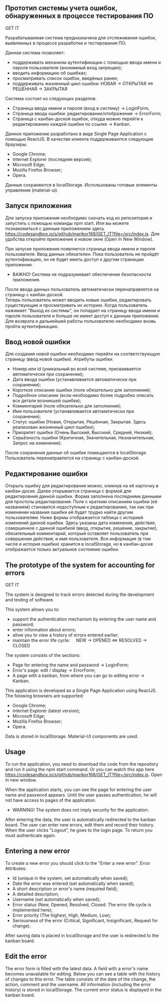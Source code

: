 Прототип системы учета ошибок, обнаруженных в процессе тестирования ПО
-------------------------------------------------------------------------
GET IT

Разрабатываемая система предназначена для отслеживания ошибок, выявленных в процессе разработки и тестирования ПО.

Данная система позволяет:
- поддерживать механизм аутентификации с помощью ввода имени и пароля пользователя (анонимный вход запрещен);
- вводить информацию об ошибках;
- просматривать список ошибок, введёных ранее;
- поддерживать жизненный цикл ошибки:
    НОВАЯ -> ОТКРЫТАЯ <=> РЕШЁННАЯ -> ЗАКРЫТАЯ

Система состоит из следующих разделов:
- Страница ввода имени и пароля (вход в систему) -> LoginForm;
- Страница ввода ошибки: редактирование/отображение -> ErrorForm;
- Страница с канбан-доской ошибок, откуда можно перейти к редактированию каждой ошибки по ссылке -> Kanban.

Данное приложение разработано в виде Single Page Application с помощью ReactJS.
В качестве клиента поддерживаются следующие браузеры:
- Google Chrome;
- Internet Explorer (последняя версия);
- Microsoft Edge;
- Mozilla Firefox Browser;
- Opera.

Данные сохраняются в localStorage.
Использованы готовые элементы управления (material-ui).

Запуск приложения 
-----------------------------
Для запуска приложения необходимо скачать код из репозитория и запустить с помощью команды npm start. 
Или вы можете познакомиться с данным приложением здесь https://codesandbox.io/s/github/marikor168/GET_IT?file=/src/index.js.
Для удобства откройте приложение в новом окне (Open In New Window).

При запуске приложения появляется страница ввода имени и пароля пользователя. 
Ввод данных обязателен. Пока пользователь не пройдёт аутентификацию, он не будет иметь доступ к другим страницам приложения.
- ВАЖНО! Система  не подразумевает обеспечение безопасности приложения.

После ввода данных пользователь автоматически перенаправлется на страницу с канбан-доской.  
Теперь пользователь может вводить новые ошибки, редактировать существующие и просматривать их историю.
Когда пользователь нажимает "Выход из системы", он попадает на страницу ввода имени и пароля пользователя и больше не имеет доступ к данным приложения. 
Для возврата и дальнейшей работы пользователю необходимо вновь пройти аутентификацию.

Ввод новой ошибки
-----------------------------
Для создания новой ошибки необходимо перейти на соответствующую страницу (ввод новой ошибки).
Атрибуты ошибки:
- Номер или id (уникальный во всей системе, присваивается автоматически при сохранении);
- Дата ввода ошибки (устанавливается автоматически при сохранении);
- Короткое описание ошибки (поле обязательно для заполнения);
- Подробное описание (если необходимо более подробно описать все детали возникшей ошибки);
- Комментарий (поле обязательно для заполнения);
- Имя пользователя (устанавливается автоматически при сохранении);
- Статус ошибки (Новая, Открытая, Решённая, Закрытая. Здесь реализован жизненный цикл ошибки);
- Приоритет ошибки (Очень Высокий, Высокий, Средний, Низкий);
- Серьёзность ошибки (Критичная, Значительная, Незначительная, Запрос на изменение).

После сохранения данные об ошибке помещаются в localStorage. 
Пользователь перенаправлется на страницу с канбан-доской.

Редактирование ошибки
-----------------------------
Открыть ошибку для редактирования можно, кликнув на её карточку в канбан-доске. 
Далее открывается страница с формой для редактировния данной ошибки. Форма заполнена последними данными для простоты редактирования.
Поле с кратким описанием ошибки (её названием) становится недоступным к редактированию, так как при изменении названия ошибки её будет трудно найти другим пользователям. 
Ниже формы отображается таблица с историей изменений данной ошибки. 
Здесь указаны дата изменения, действие, совершенное с данной ошибкой (ввод, открытие, решение, закрытие), 
обязательный комментарий, который оставляет пользователь при совершении действия, и имя пользователя.
Вся информация (в том числе и история ошибки) хранится в localStorage, но в канбан-доске отображается только актуальное состояние ошибки.

The prototype of the system for accounting for errors
-----------------------------------------------------
GET IT 

The system is designed to track errors detected during the development and testing of software.

This system allows you to:
- support the authentication mechanism by entering the user name and password;
- enter information about errors;
- allow you to view a history of errors entered earlier;
- maintain the error life cycle:
    NEW -> OPENED <=> RESOLVED -> CLOSED

The system consists of the sections:
- Page for entering the name and password -> LoginForm;
- Error's page: edit / display -> ErrorForm;
- A page with a kanban, from where you can go to editing error -> Kanban.

This application is developed as a Single Page Application using ReactJS.
The folowing browsers are supported:
- Google Chrome;
- Internet Explorer (latest version);
- Microsoft Edge;
- Mozilla Firefox Browser;
- Opera.

Data is stored in localStorage.
Material-UI components are used.

Usage
-------------------

To run the application, you need to download the code from the repository and run it using the npm start command.
Or you can watch this app here https://codesandbox.io/s/github/marikor168/GET_IT?file=/src/index.js.
Open in new window.

When the application starts, you can see the page for entering the user name and password appears.
Until the user passes authentication, he will not have access to pages of the application.
- WARNING! The system does not imply security for the application.

After entering the data, the user is automatically redirected to the kanban board.
The user can enter new errors, edit them and record their history.
When the user clicks "Logout", he goes to the login page.
To return you must authenticate again.


Entering a new error
-----------------------------
To create a new error you should click to the "Enter a new error".
Error Attributes:
- Id (unique in the system, set automatically when saved);
- Date the error was entered (set automatically when saved);
- A short description or error's name (required field);
- A detailed description;
- Username (set automatically when saved);
- Error status (New, Opened, Resolved, Closed. The error life cycle is implemented here);
- Error priority (The highest, High, Medium, Low);
- Seriousness of the error (Critical, Significant, Insignificant, Request for change).

After saving data is placed in localStorage and  the user is redirected to the kanban board.

Edit the error
------------------------
The error form is filled with the latest data.
A field with a error's name becomes unavailable for editing.
Below you can see a table with the history of changes to this error.
The table consists of the date of the change, the action, comment and the username.
All information (including the error history) is stored in localStorage. 
The current error status is displayed in the kanban board.
